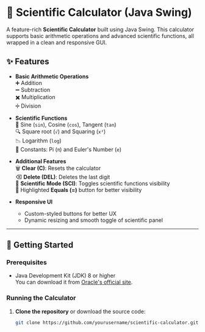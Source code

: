 # 🧮 Scientific Calculator (Java Swing)

A feature-rich **Scientific Calculator** built using Java Swing. This calculator supports basic arithmetic operations and advanced scientific functions, all wrapped in a clean and responsive GUI.

## ✨ Features

- **Basic Arithmetic Operations**  
  ➕ Addition  
  ➖ Subtraction  
  ✖️ Multiplication  
  ➗ Division  

- **Scientific Functions**  
  🔢 Sine (`sin`), Cosine (`cos`), Tangent (`tan`)  
  🔍 Square root (`√`) and Squaring (`x²`)  
  📉 Logarithm (`log`)  
  🔣 Constants: Pi (`π`) and Euler's Number (`e`)  

- **Additional Features**  
  🗑️ **Clear (C)**: Resets the calculator  
  ⌫ **Delete (DEL)**: Deletes the last digit  
  🔬 **Scientific Mode (SCI)**: Toggles scientific functions visibility  
  🔴 Highlighted **Equals (=)** button for better visibility  

- **Responsive UI**  
  - Custom-styled buttons for better UX  
  - Dynamic resizing and smooth toggle of scientific panel  

---

## 🚀 Getting Started

### Prerequisites
- Java Development Kit (JDK) 8 or higher  
  You can download it from [Oracle's official site](https://www.oracle.com/java/technologies/javase-downloads.html).

### Running the Calculator
1. **Clone the repository** or download the source code:
   ```bash
   git clone https://github.com/yourusername/scientific-calculator.git
